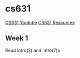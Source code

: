 # cs631
[CS631 Youtube](https://www.youtube.com/watch?v=hCqfmuG5Acc&list=PL0qfF8MrJ-jxMfirAdxDs9zIiBg2Wug0z&index=4&pp=iAQB)
[CS631 Resources](https://stevens.netmeister.org/631/)
## Week 1
Read intro(2) and intro(7)s